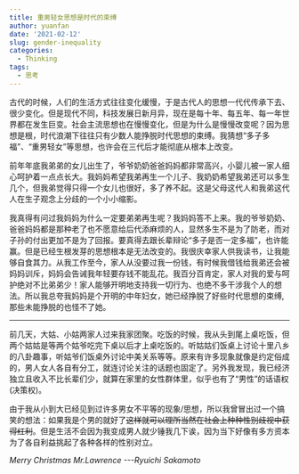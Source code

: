 ```yaml
---
title: 重男轻女思想是时代的束缚
author: yuanfan
date: '2021-02-12'
slug: gender-inequality
categories:
  - Thinking
tags:
  - 思考
---
```


古代的时候，人们的生活方式往往变化缓慢，于是古代人的思想一代代传承下去、很少变化。但是现代不同，科技发展日新月异，现在是每十年、每五年、每一年世界都在发生巨变。社会主流思想也在慢慢变化，但是为什么是慢慢改变呢？因为思想是根，时代浪潮下往往只有少数人能挣脱时代思想的束缚。我猜想“多子多福”、“重男轻女”等思想，也许会在三代后才能彻底从根本上改变。

<!--more-->

前年年底我弟弟的女儿出生了，爷爷奶奶爸爸妈妈都非常高兴，小婴儿被一家人细心呵护着一点点长大。我妈妈希望我弟再生一个儿子、我奶奶希望我弟还可以多生几个，但我弟觉得只得一个女儿也很好，多了养不起。这是父母这代人和我弟这代人在生子观念上分歧的一个小小缩影。

我真得有问过我妈妈为什么一定要弟弟再生呢？我妈妈答不上来。我的爷爷奶奶、爸爸妈妈都是那种老了也不愿意给后代添麻烦的人，显然多生不是为了防老，而对子孙的付出更加不是为了回报。要真得去跟长辈辩论“多子是否一定多福”，也许能赢。但是已经生根发芽的思想根本是无法改变的。我很庆幸家人供我读书，让我能够自食其力。从我工作至今，家人从没要过我一份钱，有时候我借钱给我弟还会被妈妈训斥，妈妈会告诫我年轻要存钱不能乱花。我百分百肯定，家人对我的爱与呵护绝对不比弟弟少！家人能够开明地支持我一切行为、也绝不多干涉我个人的想法。所以我总夸我妈妈是个开明的中年妇女，她已经挣脱了好些时代思想的束缚,那些未能挣脱的也怪不了她。

-----------------------

前几天，大姑、小姑两家人过来我家团聚。吃饭的时候，我从头到尾上桌吃饭，但两个姑姑是等两个姑爷吃完下桌以后才上桌吃饭的。听姑姑们饭桌上讨论十里八乡的八卦趣事，听姑爷们饭桌外讨论中美关系等等。原来有许多现象就像是约定俗成的，男人女人各自有分工，就连讨论关注的话题也固定了。另外我发现，我已经济独立且收入不比长辈们少，就算在家里的女性群体里，似乎也有了“男性”的话语权(决策权)。

由于我从小到大已经见到过许多男女不平等的现象/思想，所以我曾冒出过一个搞笑的想法：如果我是个男的就好了~~这样就可以理所当然在社会上种种性别歧视中获得红利~~。但是生活不会因为我变成男人就少锤我几下诶，因为当下好像有多方资本为了各自利益挑起了各种各样的性别对立。

*Merry Christmas Mr.Lawrence ---Ryuichi Sakamoto*

